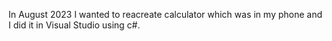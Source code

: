 In August 2023 I wanted to reacreate calculator which was in my phone and I did it in Visual Studio using c#.
